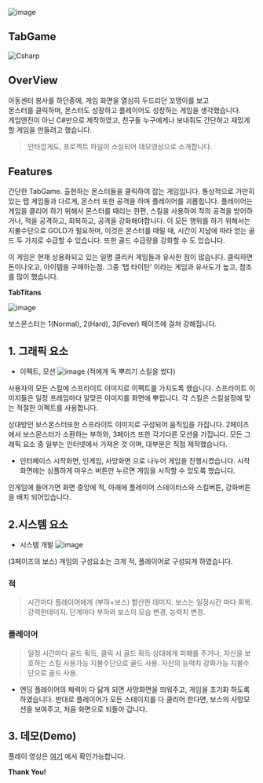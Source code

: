 ![image](https://user-images.githubusercontent.com/80378085/151294432-6997974f-88e1-422c-8fa4-bebd76cd0df9.png)

## TabGame

<img alt="Csharp" src 
="https://img.shields.io/badge/Csharp-239120.svg?&style=for-the-badge&logo=Csharp&logoColor=white"/>

## OverView

아동센터 봉사를 하던중에, 게임 화면을 열심히 두드리던 꼬맹이를 보고   
몬스터를 클릭하며, 몬스터도 성장하고 플레이어도 성장하는 게임을 생각했습니다.   
게임엔진이 아닌 C#만으로 제작하였고, 친구들 누구에게나 보내줘도 간단하고 재밌게 할 게임을 만들려고 했습니다.    
>안타깝게도, 프로젝트 파일이 소실되어 데모영상으로 소개합니다.

## Features

간단한 TabGame.
출현하는 몬스터들을 클릭하여 잡는 게임입니다.
통상적으로 가만히 있는 탭 게임들과 다르게, 몬스터 또한 공격을 하며 플레이어를 괴롭힙니다.
플레이어는 게임을 클리어 하기 위해서 몬스터를 때리는 한편, 스킬을 사용하여 적의 공격을 방어하거나, 적을 공격하고, 회복하고, 공격을 강화해야합니다.
이 모든 행위를 하기 위해서는 지불수단으로 GOLD가 필요하며, 이것은 몬스터를 때릴 때, 시간이 지남에 따라 얻는 골드 두 가지로 수급할 수 있습니다.
또한 골드 수급량을 강화할 수 도 있습니다.

이 게임은 현재 상용화되고 있는 일명 클리커 게임들과 유사한 점이 많습니다.
클릭하면 돈이나오고, 아이템을 구매하는점.
그중 ‘탭 타이탄’ 이라는 게임과 유사도가 높고, 참조를 많이 했습니다.

**TabTitans**

![image](https://user-images.githubusercontent.com/80378085/151295283-090c4f91-d3b8-4ee2-a9fc-7c0984d5000a.png)


보스몬스터는 1(Normal), 2(Hard), 3(Fever) 페이즈에 걸쳐 강해집니다.

## 1. 그래픽 요소

- 이펙트, 모션
![image](https://user-images.githubusercontent.com/80378085/151295561-c6848709-f0c3-4d6f-b25d-fdef6f0a9bf3.png)
(적에게 독 뿌리기 스킬을 썼다)

사용자의 모든 스킬에 스프라이트 이미지로 이펙트를 가지도록 했습니다.
스프라이트 이미지들은 일정 프레임마다 알맞은 이미지를 화면에 뿌립니다.
각 스킬은 스킬설정에 맞는 적절한 이펙트를 사용합니다.
<br/>

상대방인 보스몬스터또한 스프라이트 이미지로 구성되어 움직임을 가집니다.
2페이즈 에서 보스몬스터가 소환하는 부하와, 3페이즈 또한 각기다른 모션을 가집니다.
모든 그래픽 요소 중 일부는 인터넷에서 가져온 것 이며, 대부분은 직접 제작했습니다.

- 인터페이스
시작화면, 인게임, 사망화면 으로 나누어 게임을 진행시켰습니다.
시작화면에는 심플하게 마우스 버튼만 누르면 게임을 시작할 수 있도록 했습니다.

인게임에 들어가면 화면 중앙에 적,
아래에 플레이어 스테이터스와 스킬버튼, 강화버튼을 배치 되어있습니다.


## 2.시스템 요소

- 시스템 개발
![image](https://user-images.githubusercontent.com/80378085/151295968-7821325d-fd07-4782-b7e3-01b85b7c1758.png)

(3페이즈의 보스)
게임의 구성요소는
크게 적, 플레이어로 구성되게 하였습니다.

### 적

>시간마다 플레이어에게 (부하+보스) 합산한 데미지.
>보스는 일정시간 마다 회복. 강력한데미지.
>단계마다 부하와 보스의 모습 변경, 능력치 변경.

### 플레이어

>일정 시간마다 골드 획득, 클릭 시 골드 획득 
>상대에게 피해를 주거나, 자신을 보호하는 스킬 사용가능 지불수단으로 골드 사용.
>자신의 능력치 강화가능 지불수단으로 골드 사용.

- 엔딩 
플레이어의 체력이 다 닳게 되면 사망화면을 띄워주고, 게임을 초기화 하도록 하였습니다.
반대로 플레이어가 모든 스테이지를 다 클리어 한다면, 보스의 사망모션을 보여주고,
처음 화면으로 되돌아 갑니다.


## 3. 데모(Demo)

플레이 영상은 [여기](https://drive.google.com/file/d/1iXivMU_KkL2F1CMC8WdcKL-8aTTxWE_q/view?usp=sharing) 에서 확인가능합니다.

**Thank You!**


